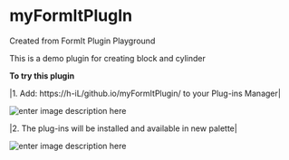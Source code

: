 ﻿
# myFormItPlugIn
Created from FormIt Plugin Playground

This is a demo plugin for creating block and cylinder

**To try this plugin**

|1. Add: https://h-iL/github.io/myFormItPlugin/  to your Plug-ins Manager| 

![enter image description here](https://user-images.githubusercontent.com/80236301/137282055-cd7b5e0c-6c64-4ffb-b6cf-dd6d31ec95a1.png) 

|2. The plug-ins will be installed and available in new palette|  

![enter image description here](https://user-images.githubusercontent.com/80236301/137281879-7ba80f00-4539-44df-a2b7-4db167c08025.png)

